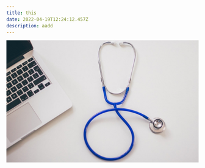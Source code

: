```yaml
---
title: this
date: 2022-04-19T12:24:12.457Z
description: aadd
---
```

![](stethoscope-g83127826c_1280.jpg)